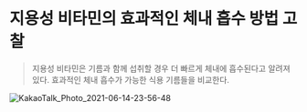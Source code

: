  지용성 비타민의 효과적인 체내 흡수 방법 고찰 
=============================
> 지용성 비타민은 기름과 함께 섭취할 경우 더 빠르게 체내에 흡수된다고 알려져있다. 효과적인 체내 흡수가 가능한 식용 기름들을 비교한다.

![KakaoTalk_Photo_2021-06-14-23-56-48](https://user-images.githubusercontent.com/115014576/194066059-537dc8bb-5b02-4546-870f-a50ed7ac58cd.jpeg)
